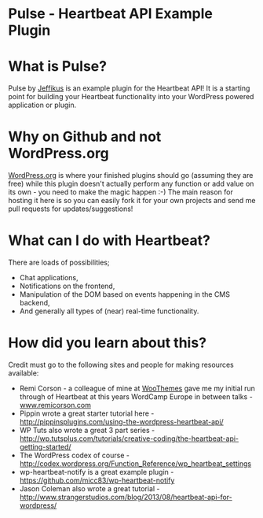 Pulse - Heartbeat API Example Plugin
=====

# What is Pulse?

Pulse by [Jeffikus](http://jeffikus.com/ "Jeffikus") is an example plugin for the Heartbeat API! It is a starting point for building your Heartbeat functionality into your WordPress powered application or plugin.

# Why on Github and not WordPress.org

[WordPress.org](http://wordpress.org/ "WordPress") is where your finished plugins should go (assuming they are free) while this plugin doesn't actually perform any function or add value on its own - you need to make the magic happen :-) The main reason for hosting it here is so you can easily fork it for your own projects and send me pull requests for updates/suggestions!

# What can I do with Heartbeat?

There are loads of possibilities;

* Chat applications,
* Notifications on the frontend,
* Manipulation of the DOM based on events happening in the CMS backend,
* And generally all types of (near) real-time functionality.

# How did you learn about this?

Credit must go to the following sites and people for making resources available:

* Remi Corson - a colleague of mine at [WooThemes](http://woothemes.com/ "WooThemes") gave me my initial run through of Heartbeat at this years WordCamp Europe in between talks - www.remicorson.com
* Pippin wrote a great starter tutorial here - http://pippinsplugins.com/using-the-wordpress-heartbeat-api/
* WP Tuts also wrote a great 3 part series - http://wp.tutsplus.com/tutorials/creative-coding/the-heartbeat-api-getting-started/
* The WordPress codex of course - http://codex.wordpress.org/Function_Reference/wp_heartbeat_settings
* wp-heartbeat-notify is a great example plugin - https://github.com/micc83/wp-heartbeat-notify
* Jason Coleman also wrote a great tutorial - http://www.strangerstudios.com/blog/2013/08/heartbeat-api-for-wordpress/


